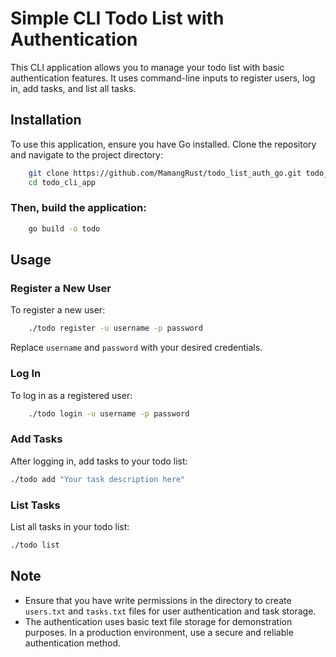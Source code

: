 # Simple CLI Todo List with Authentication

This CLI application allows you to manage your todo list with basic authentication features. It uses command-line inputs to register users, log in, add tasks, and list all tasks.

## Installation

To use this application, ensure you have Go installed. Clone the repository and navigate to the project directory:

```bash 
    git clone https://github.com/MamangRust/todo_list_auth_go.git todo_cli_app
    cd todo_cli_app
```

### Then, build the application:

```bash 
    go build -o todo
```

## Usage

### Register a New User

To register a new user:

```bash 
    ./todo register -u username -p password
```

Replace `username` and `password` with your desired credentials.

### Log In

To log in as a registered user:

```bash
    ./todo login -u username -p password
```

### Add Tasks

After logging in, add tasks to your todo list:

```bash 
./todo add "Your task description here"
```



### List Tasks

List all tasks in your todo list:

```bash 
./todo list

```


## Note

- Ensure that you have write permissions in the directory to create `users.txt` and `tasks.txt` files for user authentication and task storage.
- The authentication uses basic text file storage for demonstration purposes. In a production environment, use a secure and reliable authentication method.
